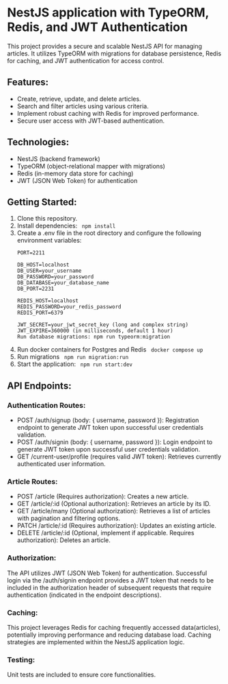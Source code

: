# NestJS application with TypeORM, Redis, and JWT Authentication

This project provides a secure and scalable NestJS API for managing articles. It utilizes TypeORM with migrations for database persistence, Redis for caching, and JWT authentication for access control.

## Features:

<ul>
<li>Create, retrieve, update, and delete articles.</li>
<li>Search and filter articles using various criteria.</li>
<li>Implement robust caching with Redis for improved performance.</li>
<li>Secure user access with JWT-based authentication.</li>
</ul>

## Technologies:

<ul>
<li>NestJS (backend framework)</li>
<li>TypeORM (object-relational mapper with migrations)</li>
<li>Redis (in-memory data store for caching)</li>
<li>JWT (JSON Web Token) for authentication</li>
</ul>

## Getting Started:

<ol>
  <li> Clone this repository. </li>
  <li> Install dependencies: <code> npm install </code></li>
  <li>
  Create a .env file in the root directory and configure the following environment variables:

  ```
  PORT=2211

  DB_HOST=localhost
  DB_USER=your_username
  DB_PASSWORD=your_password
  DB_DATABASE=your_database_name
  DB_PORT=2231

  REDIS_HOST=localhost
  REDIS_PASSWORD=your_redis_password
  REDIS_PORT=6379

  JWT_SECRET=your_jwt_secret_key (long and complex string)
  JWT_EXPIRE=360000 (in milliseconds, default 1 hour)
  Run database migrations: npm run typeorm:migration
  ```
  </li>

  <li> Run docker containers for Postgres and Redis <code> docker compose up </code> </li>
  <li> Run migrations <code> npm run migration:run </code> </li>
  <li> Start the application: <code> npm run start:dev </code> </li>
</ol>


## API Endpoints:

### Authentication Routes:

<ul>
  <li>
    POST /auth/signup (body: { username, password }): Registration endpoint to generate JWT token upon successful user credentials validation.
  </li>
  <li>
    POST /auth/signin (body: { username, password }): Login endpoint to generate JWT token upon successful user credentials validation.
  </li>
  <li>
    GET /current-user/profile (requires valid JWT token): Retrieves currently authenticated user information.
  </li>
</ul>


### Article Routes:

<ul>
  <li> POST /article (Requires authorization): Creates a new article. </li>
  <li> GET /article/:id (Optional authorization): Retrieves an article by its ID. </li>
  <li> GET /article/many (Optional authorization): Retrieves a list of articles with pagination and filtering options. </li>
  <li> PATCH /article/:id (Requires authorization): Updates an existing article. </li>
  <li> 
  DELETE /article/:id (Optional, implement if applicable. Requires authorization): Deletes an article. </li>
</ul>


### Authorization:

The API utilizes JWT (JSON Web Token) for authentication. Successful login via the /auth/signin endpoint provides a JWT token that needs to be included in the authorization header of subsequent requests that require authentication (indicated in the endpoint descriptions).

### Caching:

This project leverages Redis for caching frequently accessed data(articles), potentially improving performance and reducing database load. Caching strategies are implemented within the NestJS application logic.

### Testing:

Unit tests are included to ensure core functionalities.
